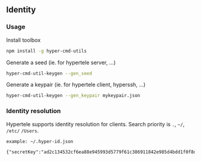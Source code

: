 ## Identity

### Usage

Install toolbox

```sh
npm install -g hyper-cmd-utils
```

Generate a seed (ie. for hypertele server, ...)

```sh
hyper-cmd-util-keygen --gen_seed
```

Generate a keypair (ie. for hypertele client, hyperssh, ...)

```sh
hyper-cmd-util-keygen --gen_keypair mykeypair.json
```

### Identity resolution

Hypertele supports identity resolution for clients.
Search priority is `.`, `~/`, `/etc/` `/Users`.

```
example: ~/.hyper-id.json

{"secretKey":"ad2c134532cf6ea88e945993d5779f61c386911842e985d4bdd1f0f8d1e332d78ae76d1d5243ac80c5acb3d39b04c81782802ac1f75b30c6b249ec59c762a077","publicKey":"8ae76d1d5243ac80c5acb3d39b04c81782802ac1f75b30c6b249ec59c762a077"}
```
